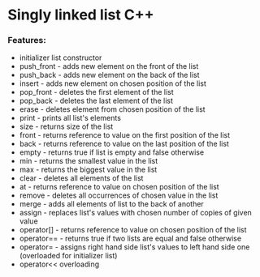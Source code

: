 # <h1>Singly linked list C++</h1>

<h3>Features:</h3>
<ul>
<li>initializer list constructor</li>
<li>push_front - adds new element on the front of the list</li>
<li>push_back - adds new element on the back of the list</li>
<li>insert - adds new element on chosen position of the list</li>
<li>pop_front - deletes the first element of the list</li>
<li>pop_back - deletes the last element of the list</li>
<li>erase - deletes element from chosen position of the list</li>
<li>print - prints all list's elements</li>
<li>size - returns size of the list</li>
<li>front - returns reference to value on the first position of the list</li>
<li>back - returns reference to value on the last position of the list</li>
<li>empty - returns true if list is empty and false otherwise</li>
<li>min - returns the smallest value in the list</li>
<li>max - returns the biggest value in the list</li>
<li>clear - deletes all elements of the list</li>
<li>at - returns reference to value on chosen position of the list</li>
<li>remove - deletes all occurrences of chosen value in the list</li>
<li>merge - adds all elements of list to the back of another</li>
<li>assign - replaces list's values with chosen number of copies of given value</li>
<li>operator[] - returns reference to value on chosen position of the list</li>
<li>operator== - returns true if two lists are equal and false otherwise</li>
<li>operator= - assigns right hand side list's values to left hand side one (overloaded for initializer list)</li>
<li>operator<< overloading</li>
</ul>
